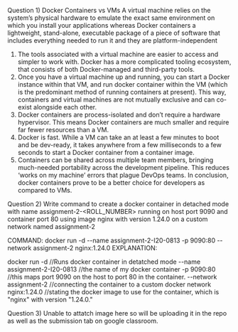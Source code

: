 Question 1) Docker Containers vs VMs
A virtual machine relies on the system’s physical hardware to emulate the exact same environment on which you install your applications 
whereas Docker containers  a lightweight, stand-alone, executable package of a piece of software that includes everything needed to run it and they are platform-independent
1. The tools associated with a virtual machine are easier to access and simpler to work with. Docker has a more complicated tooling ecosystem, that consists of both Docker-managed and third-party tools.
2. Once you have a virtual machine up and running, you can start a Docker instance within that VM, and run docker container within the VM (which is the predominant method of running containers at present). This way, containers and virtual machines are not mutually exclusive and can co-exist alongside each other.
3. Docker containers are process-isolated and don’t require a hardware hypervisor. This means Docker containers are much smaller and require far fewer resources than a VM.
4. Docker is fast. While a VM can take an at least a few minutes to boot and be dev-ready, it takes anywhere from a few milliseconds to a few seconds to start a Docker container from a container image.
5. Containers can be shared across multiple team members, bringing much-needed portability across the development pipeline. This reduces ‘works on my machine’ errors that plague DevOps teams.
In conclusion, docker containers prove to be a better choice for developers as compared to VMs. 

Question 2) Write command to create a docker container in detached mode with name assignment-2-<ROLL_NUMBER> running on host port 9090 and container port 80 using image nginx with version 1.24.0 on a custom network named assignment-2

COMMAND: docker run -d --name assignment-2-I20-0813 -p 9090:80 --network assignment-2 nginx:1.24.0
EXPLANATION:

docker run -d                                //Runs docker container in detatched mode 
  --name assignment-2-I20-0813              //the name of my docker container
  -p 9090:80                                //this maps port 9090 on the host to port 80 in the container.
  --network assignment-2                    //connecting the container to a custom docker network 
  nginx:1.24.0                              //stating the docker image to use for the container, which is "nginx" with version "1.24.0."

Question 3) 
Unable to attatch image here so will be uploading it in the repo as well as the submission tab on google classroom.


